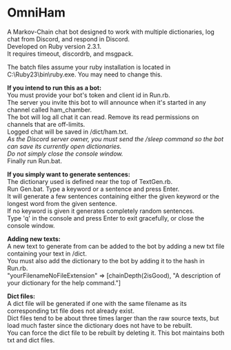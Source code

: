 # OmniHam
A Markov-Chain chat bot designed to work with multiple dictionaries, log chat from Discord, and respond in Discord.  
Developed on Ruby version 2.3.1.  
It requires timeout, discordrb, and msgpack.  
  
The batch files assume your ruby installation is located in C:\Ruby23\bin\ruby.exe. You may need to change this.  
  
__If you intend to run this as a bot:__  
You must provide your bot's token and client id in Run.rb.  
The server you invite this bot to will announce when it's started in any channel called ham_chamber.  
The bot will log all chat it can read. Remove its read permissions on channels that are off-limits.  
Logged chat will be saved in /dict/ham.txt.  
*As the Discord server owner, you must send the /sleep command so the bot can save its currently open dictionaries.*  
*Do not simply close the console window.*  
Finally run Run.bat.  
  
__If you simply want to generate sentences:__  
The dictionary used is defined near the top of TextGen.rb.  
Run Gen.bat. 
Type a keyword or a sentence and press Enter.  
It will generate a few sentences containing either the given keyword or the longest word from the given sentence.  
If no keyword is given it generates completely random sentences.  
Type 'q' in the console and press Enter to exit gracefully, or close the console window.  
  
__Adding new texts:__  
A new text to generate from can be added to the bot by adding a new txt file containing your text in /dict.  
You must also add the dictionary to the bot by adding it to the hash in Run.rb.  
"yourFilenameNoFileExtension" => [chainDepth(2isGood), "A description of your dictionary for the help command."]  
  
__Dict files:__  
A dict file will be generated if one with the same filename as its corresponding txt file does not already exist.  
Dict files tend to be about three times larger than the raw source texts, but load much faster since the dictionary does not have to be rebuilt.  
You can force the dict file to be rebuilt by deleting it. This bot maintains both txt and dict files.  

